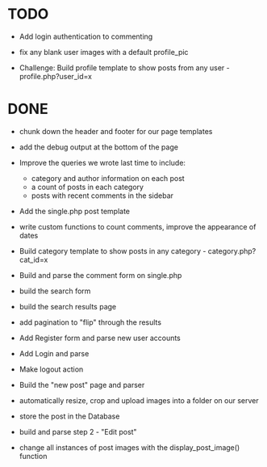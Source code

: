 TODO
====



* Add login authentication to commenting

* fix any blank user images with a default profile_pic

* Challenge: Build profile template to show posts from any user - profile.php?user_id=x




DONE
====

* chunk down the header and footer for our page templates
* add the debug output at the bottom of the page
* Improve the queries we wrote last time to include:
	- category and author information on each post
	- a count of posts in each category
	- posts with recent comments in the sidebar

* Add the single.php post template
* write custom functions to count comments, improve the appearance of dates
* Build category template to show posts in any category - category.php?cat_id=x

* Build and parse the comment form on single.php

* build the search form
* build the search results page
* add pagination to "flip" through the results

* Add Register form and parse new user accounts
* Add Login and parse
* Make logout action

* Build the "new post" page and parser
* automatically resize, crop and upload images into a folder on our server
* store the post in the Database

* build and parse step 2 - "Edit post" 
* change all instances of post images with the display_post_image() function
